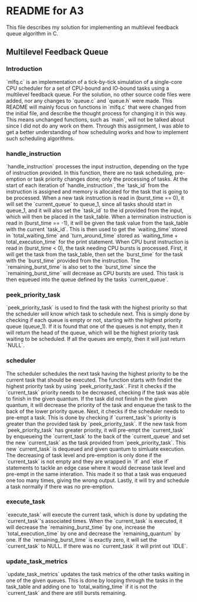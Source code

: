 # README for A3
This file describes my solution for implementing an multilevel feedback queue algorithm in C.

## Multilevel Feedback Queue
### Introduction
<p>`mlfq.c` is an implementation of a tick-by-tick simulation of a single-core CPU scheduler for a set of CPU-bound and IO-bound tasks using a multilevel feedback queue. For the solution, no other source code files were added, nor any changes to `queue.c` and `queue.h` were made. This README will mainly focus on functions in `mlfq.c` that were changed from the initial file, and describe the thought process for changing it in this way. This means unchanged functions, such as `main`, will not be talked about since I did not do any work on them. Through this assignment, I was able to get a better understanding of how scheduling works and how to implement such scheduling algorithms.</p>

 ### handle_instruction
 <p>`handle_instruction` processes the input instruction, depending on the type of instruction provided. In this function, there are no task scheduling, pre-emption or task priority changes done; only the processing of tasks. At the start of each iteration of `handle_instruction`, the `task_id` from the instruction is assigned and memory is allocated for the task that is going to be processed. When a new task instruction is read in (burst_time == 0), it will set the `current_queue` to queue_1, since all tasks should start in queue_1, and it will also set the `task_id` to the id provided from the input, which will then be placed in the task_table. When a termination instruction is read in (burst_time == -1), it will be given the task value from the task_table with the current `task_id`. This is then used to get the `waiting_time` stored in `total_waiting_time` and `turn_around_time` stored as `waiting_time + total_execution_time` for the print statement. When CPU burst instruction is read in (burst_time < 0), the task needing CPU bursts is processed. First, it will get the task from the task_table, then set the `burst_time` for the task with the `burst_time` provided from the instruction. The `remaining_burst_time` is also set to the `burst_time` since the `remaining_burst_time` will decrease as CPU bursts are used. This task is then equeued into the queue defined by the tasks `current_queue`.</p>

 ### peek_priority_task
 <p>`peek_priority_task` is used to find the task with the highest priority so that the scheduler will know which task to schedule next. This is simply done by checking if each queue is empty or not, starting with the highest priority queue (queue_1). If it is found that one of the queues is not empty, then it will return the head of the queue, which will be the highest priority task waiting to be scheduled. If all the queues are empty, then it will just return `NULL`.</p>

### scheduler 
<p>The scheduler schedules the next task having the highest priority to be the current task that should be executed. The function starts with findint the highest priority task by using `peek_priority_task`. First it checks if the `current_task` priority needs to be decreased, checking if the task was able to finish in the given quantum. If the task did not finish in the given quantum, it will decrease the priority of the task and enqueue the task to the back of the lower priority queue. Next, it checks if the scheduler needs to pre-empt a task. This is done by checking if `current_task`'s priority is greater than the provided task by `peek_priority_task`. If the new task from `peek_priority_task` has greater priority, it will pre-empt the `current_task` by enqueueing the `current_task` to the back of the `current_queue` and set the new `current_task` as the task provided from `peek_priority_task`. This new `current_task` is dequeued and given quantum to simluate execution. The decreasing of task level and pre-emption is only done if the `current_task` is not empty and they are wrapped in `if` and `else if` statements to tackle an edge case where it would decrease task level and pre-empt in the same interation. This made it so that a task was enqueued one too many times, giving the wrong output. Lastly, it will try and schedule a task normally if there was no pre-emption.</p>

### execute_task
<p>`execute_task` will execute the current task, which is done by updating the `current_task`'s associated times. When the `current_task` is executed, it will decrease the `remaining_burst_time` by one, increase the `total_execution_time` by one and decrease the `remaining_quantum` by one. If the `remaining_burst_time` is exactly zero, it will set the `current_task` to NULL. If there was no `current_task` it will print out `IDLE`.</p>

### update_task_metrics
<p>`update_task_metrics` updates the task metrics of the other tasks waiting in one of the given queues. This is done by looping through the tasks in the task_table and adding one to `total_waiting_time` if it is not the `current_task` and there are still bursts remaining.</p>
